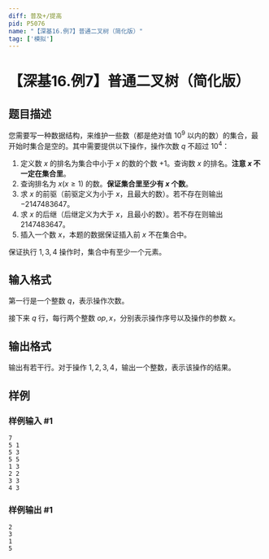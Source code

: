 ```yaml
---
diff: 普及+/提高
pid: P5076
name: "【深基16.例7】普通二叉树（简化版）"
tag: ['模拟']
---
```

# 【深基16.例7】普通二叉树（简化版）
## 题目描述

您需要写一种数据结构，来维护一些数（都是绝对值 $10^9$ 以内的数）的集合，最开始时集合是空的。其中需要提供以下操作，操作次数 $q$ 不超过 $10^4$：

1. 定义数 $x$ 的排名为集合中小于 $x$ 的数的个数 $+1$。查询数 $x$ 的排名。**注意 $x$ 不一定在集合里**。
2. 查询排名为 $x(x\ge 1)$ 的数。**保证集合里至少有 $x$ 个数**。
3. 求 $x$ 的前驱（前驱定义为小于 $x$，且最大的数）。若不存在则输出 $-2147483647$。
4. 求 $x$ 的后继（后继定义为大于 $x$，且最小的数）。若不存在则输出 $2147483647$。
5. 插入一个数 $x$，本题的数据保证插入前 $x$ 不在集合中。

保证执行 $1,3,4$ 操作时，集合中有至少一个元素。
## 输入格式

第一行是一个整数 $q$，表示操作次数。

接下来 $q$ 行，每行两个整数 $op,x$，分别表示操作序号以及操作的参数 $x$。
## 输出格式

输出有若干行。对于操作 $1,2,3,4$，输出一个整数，表示该操作的结果。
## 样例

### 样例输入 #1
```
7
5 1
5 3
5 5
1 3
2 2
3 3
4 3
```
### 样例输出 #1
```
2
3
1
5

```

